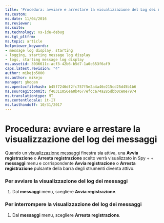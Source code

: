 ```yaml
---
title: 'Procedura: avviare e arrestare la visualizzazione del Log dei messaggi | Documenti Microsoft'
ms.custom: 
ms.date: 11/04/2016
ms.reviewer: 
ms.suite: 
ms.technology: vs-ide-debug
ms.tgt_pltfrm: 
ms.topic: article
helpviewer_keywords:
- message log display, starting
- logging, starting message log display
- logs, starting message log display
ms.assetid: 3036611c-acf3-42b6-b5d7-1a0c653f6af9
caps.latest.revision: "4"
author: mikejo5000
ms.author: mikejo
manager: ghogen
ms.openlocfilehash: b45f7246df2fc757f5e2a4a46e215cd25d45b1b6
ms.sourcegitcommit: f40311056ea0b4677efcca74a285dbb0ce0e7974
ms.translationtype: MT
ms.contentlocale: it-IT
ms.lasthandoff: 10/31/2017
---
```

# <a name="how-to-start-and-stop-the-message-log-display"></a>Procedura: avviare e arrestare la visualizzazione del log dei messaggi
Quando un [visualizzazione messaggi](../debugger/messages-view.md) finestra sia attiva, una **Avvia registrazione** o **Arresta registrazione** scelto verrà visualizzato in Spy + + **messaggi** menu e corrispondente **Avvia registrazione** o **Arresta registrazione** pulsante della barra degli strumenti diventa attivo.  
  
### <a name="to-start-the-message-log-display"></a>Per avviare la visualizzazione del log dei messaggi  
  
1.  Dal **messaggi** menu, scegliere **Avvia registrazione**.  
  
### <a name="to-stop-the-message-log-display"></a>Per interrompere la visualizzazione del log dei messaggi  
  
1.  Dal **messaggi** menu, scegliere **Arresta registrazione**.